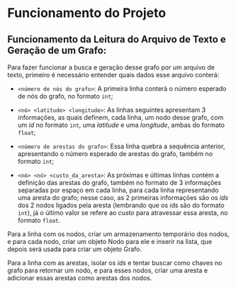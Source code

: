 # Funcionamento do Projeto

## Funcionamento da Leitura do Arquivo de Texto e Geração de um Grafo:

Para fazer funcionar a busca e geração desse grafo por um arquivo de texto, primeiro é necessário entender quais dados esse arquivo conterá:

- `<número de nós do grafo>`: A primeira linha conterá o número esperado de nós do grafo, no formato `int`;

- `<nó> <latitude> <longitude>`: As linhas seguintes apresentam 3 informações, as quais definem, cada linha, um nodo desse grafo, com um *id* no formato `int`, uma *latitude* e uma *longitude*, ambas do formato `float`;

- `<número de arestas do grafo>`: Essa linha quebra a sequência anterior, apresentando o número esperado de arestas do grafo, também no formato `int`;

- `<nó> <nó> <custo_da_aresta>`: As próximas e últimas linhas contém a definição das arestas do grafo, também no formato de 3 informações separadas por espaço em cada linha, para cada linha representando uma aresta do grafo; nesse caso, as 2 primeiras informações são os *ids* dos 2 nodos ligados pela aresta (lembrando que os ids são do formato `int`), já o último valor se refere ao *custo* para atravessar essa aresta, no formato `float`.

Para a linha com os nodos, criar um armazenamento temporário dos nodos, e para cada nodo, criar um objeto Nodo para ele e inserir na lista, que depois será usada para criar um objeto Grafo.

Para a linha com as arestas, isolar os *ids* e tentar buscar como chaves no grafo para retornar um nodo, e para esses nodos, criar uma aresta e adicionar essas arestas como arestas dos nodos.


